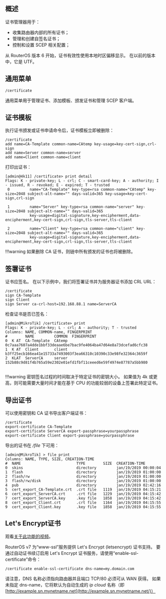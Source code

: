 ## 概述

证书管理器用于：

- 收集路由器内部的所有证书；
- 管理和创建自签名证书；
- 控制和设置 SCEP 相关配置；

从 RouterOS 版本 6 开始，证书有效性使用本地时区偏移显示。 在以前的版本中，它是 UTF。

  ## 通用菜单

`/certificate`

通用菜单用于管理证书、添加模板、颁发证书和管理 SCEP 客户端。

## 证书模板

执行证书颁发或证书申请命令后，证书模板立即被删除：

```
/certificate
add name=CA-Template common-name=CAtemp key-usage=key-cert-sign,crl-sign 
add name=Server common-name=server
add name=Client common-name=client
```

打印出证书：

```
[admin@4k11] /certificate> print detail 
Flags: K - private-key; L - crl; C - smart-card-key; A - authority; I - issued, R - revoked; E - expired; T - trusted 
 0         name="CA-Template" key-type=rsa common-name="CAtemp" key-size=2048 subject-alt-name="" days-valid=365 key-usage=key-cert-sign,crl-sign 

 1         name="Server" key-type=rsa common-name="server" key-size=2048 subject-alt-name="" days-valid=365 
           key-usage=digital-signature,key-encipherment,data-encipherment,key-cert-sign,crl-sign,tls-server,tls-client 

 2         name="Client" key-type=rsa common-name="client" key-size=2048 subject-alt-name="" days-valid=365 
           key-usage=digital-signature,key-encipherment,data-encipherment,key-cert-sign,crl-sign,tls-server,tls-client 
```

!!!warning 如果删除 CA 证书，则链中所有颁发的证书也将被删除。

## 签署证书

证书应签名。 在以下示例中，我们将签署证书并为服务器证书添加 CRL URL：

```
/certificate 
sign CA-Template 
sign Client      
sign Server ca-crl-host=192.168.88.1 name=ServerCA

```

检查证书是否已签名：

```
[admin@MikroTik] /certificate> print
Flags: K - private-key; L - crl; A - authority; T - trusted
Columns: NAME, COMMON-name, FINGERPRINT
#        NAME         COMMON  FINGERPRINT                                                     
0  K AT  CA-Template  CAtemp  0c7aaa7607a4dde1bbf33deaae6be7bac9fe4064ba47d64e8a73dcefad6cfc38
1  K AT  Client       client  b3ff25ecb166ea41e15733a7493003f3ea66310c10390c33e98fe32364c3659f
2  KLAT  ServerCA     server  152b88c9d81f4b765a59e2302e01efd1fbf11ceeed6e59f4974e87787a5bb980


```

!!!warning 密钥签名过程的时间取决于特定证书的密钥大小。 如果值为 4k 或更高，则可能需要大量时间才能在基于 CPU 的功能较弱的设备上签署此特定证书。

## 导出证书

可以使用密钥和 CA 证书导出客户端证书：

```
/certificate 
export-certificate CA-Template 
export-certificate ServerCA export-passphrase=yourpassphrase
export-certificate Client export-passphrase=yourpassphrase
```

导出的证书在 _/file_ 下可用：

```
[admin@MikroTik] > file print
Columns: NAME, TYPE, SIZE, CREATION-TIME
#  NAME                         TYPE        SIZE  CREATION-TIME       
0  skins                        directory         jan/19/2019 00:00:04
1  flash                        directory         jan/19/2019 01:00:00
2  flash/rw                     directory         jan/19/2019 01:00:00
3  flash/rw/disk                directory         jan/19/2019 01:00:00
4  pub                          directory         jan/19/2019 02:42:16
5  cert_export_CA-Template.crt  .crt file   1119  jan/19/2019 04:15:21
6  cert_export_ServerCA.crt     .crt file   1229  jan/19/2019 04:15:42
7  cert_export_ServerCA.key     .key file   1858  jan/19/2019 04:15:42
8  cert_export_Client.crt       .crt file   1164  jan/19/2019 04:15:55
9  cert_export_Client.key       .key file   1858  jan/19/2019 04:15:55
```

## Let's Encrypt证书

观看[关于此功能的视频](https://youtu.be/T1Dyg4_caa4)。

RouterOS v7 为“www-ssl”服务提供 Let's Encrypt (letsencrypt) 证书支持。 要通过自动证书续订启用 Let's Encrypt 证书服务，请使用“enable-ssl-certificate”命令：

```
/certificate enable-ssl-certificate dns-name=my.domain.com
```

请注意，DNS 名称必须指向路由器并且端口 TCP/80 必须可从 WAN 获得。 如果未指定 dns-name，它将默认为自动生成的 _ip cloud_ 名称（即 [http://example.sn.mynetname.net](http://example.sn.mynetname.net/)）
